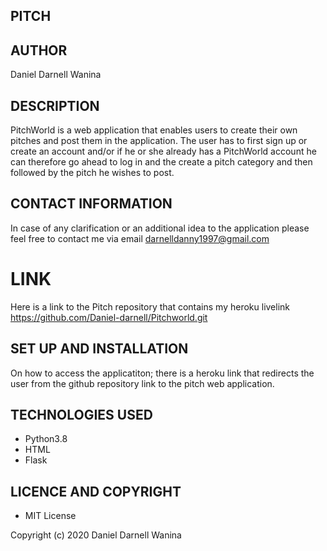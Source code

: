 ## PITCH

## AUTHOR 
Daniel Darnell Wanina

## DESCRIPTION
PitchWorld is a web application that enables users to create their own pitches and post them in the application. The user has to first sign up or create an account and/or if he or she already has a PitchWorld account he can therefore go ahead to log in and the create a pitch category and then followed by the pitch he wishes to post. 


## CONTACT INFORMATION
In case of any clarification or an additional idea to the application please feel free to contact me via email darnelldanny1997@gmail.com

# LINK
Here is a link to the Pitch repository that contains my heroku livelink https://github.com/Daniel-darnell/Pitchworld.git

## SET UP AND INSTALLATION
On how to access the applicatiton; there is a heroku link that redirects the user from the github repository link to the pitch web application.

## TECHNOLOGIES USED 
* Python3.8
* HTML
* Flask

## LICENCE AND COPYRIGHT
* MIT License

Copyright (c) 2020 Daniel Darnell Wanina

